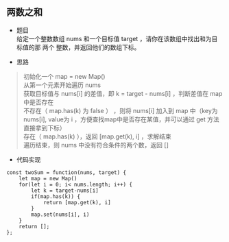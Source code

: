 ## 两数之和

- 题目   
给定一个整数数组 nums 和一个目标值 target ，请你在该数组中找出和为目标值的那 两个 整数，并返回他们的数组下标。

- 思路   
> 初始化一个 map = new Map()   
> 从第一个元素开始遍历 nums   
> 获取目标值与 nums[i] 的差值，即 k = target - nums[i] ，判断差值在 map 中是否存在   
> 不存在（ map.has(k) 为 false ） ，则将 nums[i] 加入到 map 中（key为nums[i], value为 i ，方便查找map中是否存在某值，并可以通过 get 方法直接拿到下标）   
> 存在（ map.has(k) ），返回 [map.get(k), i] ，求解结束   
> 遍历结束，则 nums 中没有符合条件的两个数，返回 []   
   
   
- 代码实现   
```
const twoSum = function(nums, target) {
    let map = new Map()
    for(let i = 0; i< nums.length; i++) {
        let k = target-nums[i]
        if(map.has(k)) {
            return [map.get(k), i]
        }
        map.set(nums[i], i)
    }
    return [];
};
```